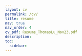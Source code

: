 ```yaml
---
layout: cv
permalink: /cv/
title: resume
nav: true
nav_order: 4
cv_pdf: Resume_ThomasLu_Nov23.pdf
description:
toc:
  sidebar:
---
```

